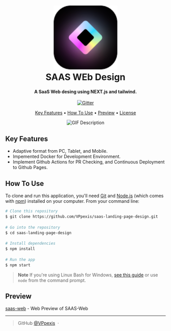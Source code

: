 
<h1 align="center">
  <br>
  <a href="https://vppexis.github.io/saas-landing-page-design/"><img src="https://github.com/VPpexis/saas-landing-page-design/blob/main/src/assets/logosaas.png?raw=true" alt="Markdownify" width="200"></a>
  <br>
  SAAS WEb Design
  <br>
</h1>

<h4 align="center">A SaaS Web desing using NEXT.js and tailwind.</h4>

<p align="center">
  <a href="">
    <img src="https://badge.fury.io/js/npm.svg"
         alt="Gitter">
  </a>
</p>

<p align="center">
  <a href="#key-features">Key Features</a> •
  <a href="#how-to-use">How To Use</a> •
  <a href="#preview">Preview</a> •
  <a href="#license">License</a>
</p>

<div align="center">
  <img src="[path-to-your-gif.gif](https://media0.giphy.com/media/v1.Y2lkPTc5MGI3NjExdTMwMXM4eHc2ZjYwOW00YzJrcng3N2lkMjU4NXF4ZmpicTF1NzJqdCZlcD12MV9pbnRlcm5hbF9naWZfYnlfaWQmY3Q9Zw/LSrGiZKNlj0l2vHkJl/giphy.gif)" alt="GIF Description" width="600">
</div>

## Key Features

* Adaptive format from PC, Tablet, and Mobile.
* Impemented Docker for Development Environment.
* Implement Github Actions for PR Checking, and Continuous Deployment to Github Pages.

## How To Use

To clone and run this application, you'll need [Git](https://git-scm.com) and [Node.js](https://nodejs.org/en/download/) (which comes with [npm](http://npmjs.com)) installed on your computer. From your command line:

```bash
# Clone this repository
$ git clone https://github.com/VPpexis/saas-landing-page-design.git

# Go into the repository
$ cd saas-landing-page-design

# Install dependencies
$ npm install

# Run the app
$ npm start
```

> **Note**
> If you're using Linux Bash for Windows, [see this guide](https://www.howtogeek.com/261575/how-to-run-graphical-linux-desktop-applications-from-windows-10s-bash-shell/) or use `node` from the command prompt.

## Preview

[saas-web](https://vppexis.github.io/saas-landing-page-design/) - Web Preview of SAAS-Web

---

> GitHub [@VPpexis](https://github.com/VPpexis) &nbsp;&middot;&nbsp;

